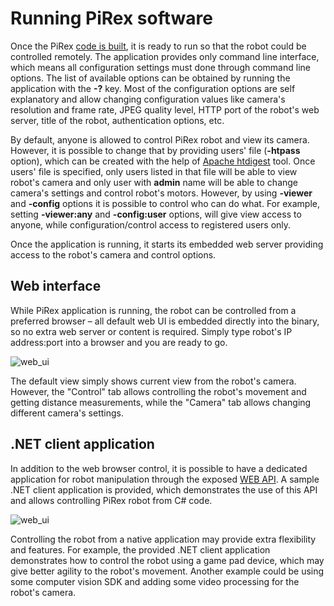 # Running PiRex software

Once the PiRex [code is built](Building.md), it is ready to run so that the robot could be controlled remotely. The application provides only command line interface, which means all configuration settings must done through command line options. The list of available options can be obtained by running the application with the **-?** key. Most of the configuration options are self explanatory and allow changing configuration values like camera's resolution and frame rate, JPEG quality level, HTTP port of the robot's web server, title of the robot, authentication options, etc.

By default, anyone is allowed to control PiRex robot and view its camera. However, it is possible to change that by providing users' file (**-htpass** option), which can be created with the help of [Apache htdigest](https://httpd.apache.org/docs/2.4/programs/htdigest.html) tool. Once users' file is specified, only users listed in that file will be able to view robot's camera and only user with **admin** name will be able to change camera's settings and control robot's motors. However, by using **-viewer** and **-config** options it is possible to control who can do what. For example, setting **-viewer:any** and **-config:user** options, will give view access to anyone, while configuration/control access to registered users only.

Once the application is running, it starts its embedded web server providing access to the robot's camera and control options.

## Web interface

While PiRex application is running, the robot can be controlled from a preferred browser – all default web UI is embedded directly into the binary, so no extra web server or content is required. Simply type robot's IP address:port into a browser and you are ready to go.

![web_ui](https://github.com/cvsandbox/PiRexBot/blob/master/images/pirex-web.jpg)

The default view simply shows current view from the robot's camera. However, the "Control" tab allows controlling the robot's movement and getting distance measurements, while the "Camera" tab allows changing different camera's settings.

## .NET client application

In addition to the web browser control, it is possible to have a dedicated application for robot manipulation through the exposed [WEB API](WebAPI.md). A sample .NET client application is provided, which demonstrates the use of this API and allows controlling PiRex robot from C# code.

![web_ui](https://github.com/cvsandbox/PiRexBot/blob/master/images/pirex-client.jpg)

Controlling the robot from a native application may provide extra flexibility and features. For example, the provided .NET client application demonstrates how to control the robot using a game pad device, which may give better agility to the robot's movement. Another example could be using some computer vision SDK and adding some video processing for the robot's camera.
